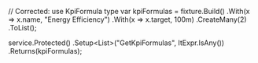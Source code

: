 // Corrected: use KpiFormula type
var kpiFormulas = fixture.Build<KpiFormula>()
    .With(x => x.name, "Energy Efficiency")
    .With(x => x.target, 100m)
    .CreateMany(2)
    .ToList();

service.Protected()
    .Setup<List<KpiFormula>>("GetKpiFormulas", ItExpr.IsAny<KpiFormulaTargetRequest>())
    .Returns(kpiFormulas);

